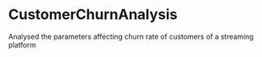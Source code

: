 # CustomerChurnAnalysis
Analysed the parameters affecting churn rate of customers of a streaming platform
